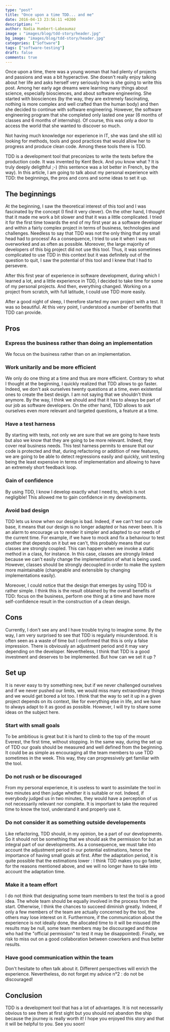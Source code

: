 ```yaml
---
type: "post"
title: "Once upon a time TDD... and me"
date: 2016-04-13 23:56:11 +0200
description: ""
author: Nadia Humbert-Labeaumaz
image : "images/blog/tdd-story/header.jpg"
bg_image: "images/blog/tdd-story/header.jpg"
categories: ["Software"]
tags: ["software-testing"]
draft: false
comments: true
---
```


Once upon a time, there was a young woman that had plenty of projects and passions and was a bit hyperactive. She doesn't really enjoy talking about her life and asks herself very seriously how is she going to write this post.
Among her early age dreams were learning many things about science, especially biosciences, and about software engineering. She started with biosciences (by the way, they are extremely fascinating, nothing is more complex and well crafted than the human body) and then she decided to continue with software engineering. However, the software engineering program that she completed only lasted one year (6 months of classes and 6 months of internship). Of course, this was only a door to access the world that she wanted to discover so much.

<!-- more -->

Not having much knowledge nor experience in IT, she was (and she still is) looking for methods, tools and good practices that would allow her to progress and produce clean code. Among these tools there is TDD.

TDD is a development tool that preconizes to write the tests before the production code. It was invented by Kent Beck. And you know what ? It is truly deeply deligthful ;-) (this sentence was a lot better in French, by the way). In this article, I am going to talk about my personal experience with TDD: the beginnings, the pros and cons and some ideas to set it up.

## The beginnings

At the beginning, I saw the theoretical interest of this tool and I was fascinated by the concept (I find it very clever). On the other hand, I thought that it made me work a bit slower and that it was a little complicated.
I tried it for the first time towards the end of my first year as a software developer and within a fairly complex project in terms of business, technologies and challenges. Needless to say that TDD was not the only thing that my small head had to process! As a consequence, I tried to use it when I was not overworked and as often as possible. Moreover, the large majority of developers of this big project did not use this tool. Thus, it was sometimes complicated to use TDD in this context but it was definitely out of the question to quit, I saw the potential of this tool and I knew that I had to persevere.

After this first year of experience in software development, during which I learned a lot, and a little experience in TDD, I decided to take time for some of my personal projects. And then, everything changed. Working on a project from scratch, with full latitude, I could use TDD more easily.

After a good night of sleep, I therefore started my own project with a test. It was so beautiful. At this very point, I understood a number of benefits that TDD can provide.

## Pros

### Express the business rather than doing an implementation

We focus on the business rather than on an implementation.

### Work unitarily and be more efficient

We only do one thing at a time and thus are more efficient. Contrary to what I thought at the beginning, I quickly realized that TDD allows to go faster. Indeed, we don't ask ourselves twenty questions at a time, even existential ones to create the best design. I am not saying that we shouldn't think anymore. By the way, I think we should and that it has to always be part of our job as software developers. On the other hand, TDD allows to ask ourselves even more relevant and targeted questions, a feature at a time.

### Have a test harness

By starting with tests, not only we are sure that we are going to have tests but also we know that they are going to be more relevant. Indeed, they cover real business needs.
This test harness permits to ensure that our code is protected and that, during refactoring or addition of new features, we are going to be able to detect regressions easily and quickly, unit testing being the least expensive in terms of implementation and allowing to have an extremely short feedback loop.

### Gain of confidence

By using TDD, I know I develop exactly what I need to, which is not negligible! This allowed me to gain confidence in my developments.

### Avoid bad design

TDD lets us know when our design is bad. Indeed, if we can't test our code base, it means that our design is no longer adapted or has never been. It is an alarm to encourage us to render it simpler and adapted to our needs of the current time. For example, if we have to mock and fix a behaviour to test another that depends on it but we can't, this probably means that our classes are strongly coupled. This can happen when we invoke a static method in a class, for instance. In this case, classes are strongly linked because we can't easily change the implementation of what is being used. However, classes should be strongly decoupled in order to make the system more maintainable (changeable and extensible by changing implementations easily).

Moreover, I could notice that the design that emerges by using TDD is rather simple. I think this is the result obtained by the overall benefits of TDD: focus on the business, perform one thing at a time and have more self-confidence result in the construction of a clean design.

## Cons

Currently, I don't see any and I have trouble trying to imagine some. By the way, I am very surprised to see that TDD is regularly misunderstood. It is often seen as a waste of time but I confirmed that this is only a false impression. There is obviously an adjustment period and it may vary depending on the developer. Nevertheless, I think that TDD is a good investment and deserves to be implemented. But how can we set it up ?

## Set up

It is never easy to try something new, but if we never challenged ourselves and if we never pushed our limits, we would miss many extraordinary things and we would get bored a lot too. I think that the way to set it up in a given project depends on its context, like for everything else in life, and we have to always adapt to it as good as possible. However, I will try to share some ideas on the subject here.

### Start with small goals

To be ambitious is great but it is hard to climb to the top of the mount Everest, the first time, without stopping. In the same way, during the set up of TDD our goals should be measured and well defined from the beginning. It could be as simple as encouraging all the team members to use TDD sometimes in the week. This way, they can progressively get familiar with the tool.

### Do not rush or be discouraged

From my personal experience, it is useless to want to assimilate the tool in two minutes and then judge whether it is suitable or not. Indeed, if everybody judged us in two minutes, they would have a perception of us not necessarily relevant nor complete. It is important to take the required time to know the tool, understand it and properly use it.

### Do not consider it as something outside developements

Like refactoring, TDD should, in my opinion, be a part of our developments. So it should not be something that we should ask the permission for but an integral part of our developments. As a consequence, we must take into account the adjustment period in our potential estimations, hence the importance of having small goals at first. After the adaptation period, it is quite possible that the estimations lower : I think TDD makes you go faster, for the reasons mentioned above, and we will no longer have to take into account the adaptation time.

### Make it a team effort

I do not think that designating some team members to test the tool is a good idea. The whole team should be equally involved in the process from the start. Otherwise, I think the chances to succeed diminish greatly. Indeed, if only a few members of the team are actually concerned by the tool, the others may lose interest on it. Furthermore, if the communication about the experience is not ideally done, the allocated time to it will be misused (the results may be null, some team members may be discouraged and those who had the "official permission" to test it may be disappointed). Finally, we risk to miss out on a good collaboration between coworkers and thus better results.

### Have good communication within the team

Don't hesitate to often talk about it. Different perspectives will enrich the experience. Nevertheless, do not forget my advice n°2 : do not be discouraged!

## Conclusion

TDD is a development tool that has a lot of advantages. It is not necessarily obvious to see them at first sight but you should not abandon the ship because the journey is really worth it! I hope you enjoyed this story and that it will be helpful to you. See you soon!
